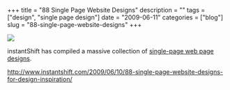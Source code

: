 +++
title = "88 Single Page Website Designs"
description = ""
tags = ["design", "single page design"]
date = "2009-06-11"
categories = ["blog"]
slug = "88-single-page-website-designs"
+++



  <div class="notebook-screenshot"><a href="http://www.instantshift.com/2009/06/10/88-single-page-website-designs-for-design-inspiration/"><img src="//konigi.com/media/bluga/wt4a311b39a498e_0.jpg"/></a></div><p>instantShift has compiled a massive collection of <a href="http://www.instantshift.com/2009/06/10/88-single-page-website-designs-for-design-inspiration/">single-page web page designs</a>.</p>
    
  <a href="http://www.instantshift.com/2009/06/10/88-single-page-website-designs-for-design-inspiration/">http://www.instantshift.com/2009/06/10/88-single-page-website-designs-for-design-inspiration/</a>
